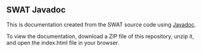## SWAT Javadoc

This is documentation created from the SWAT source code using [Javadoc](https://en.wikipedia.org/wiki/Javadoc).

To view the documentation, download a ZIP file of this repository, unzip it, and open the index.html file in your browser.
